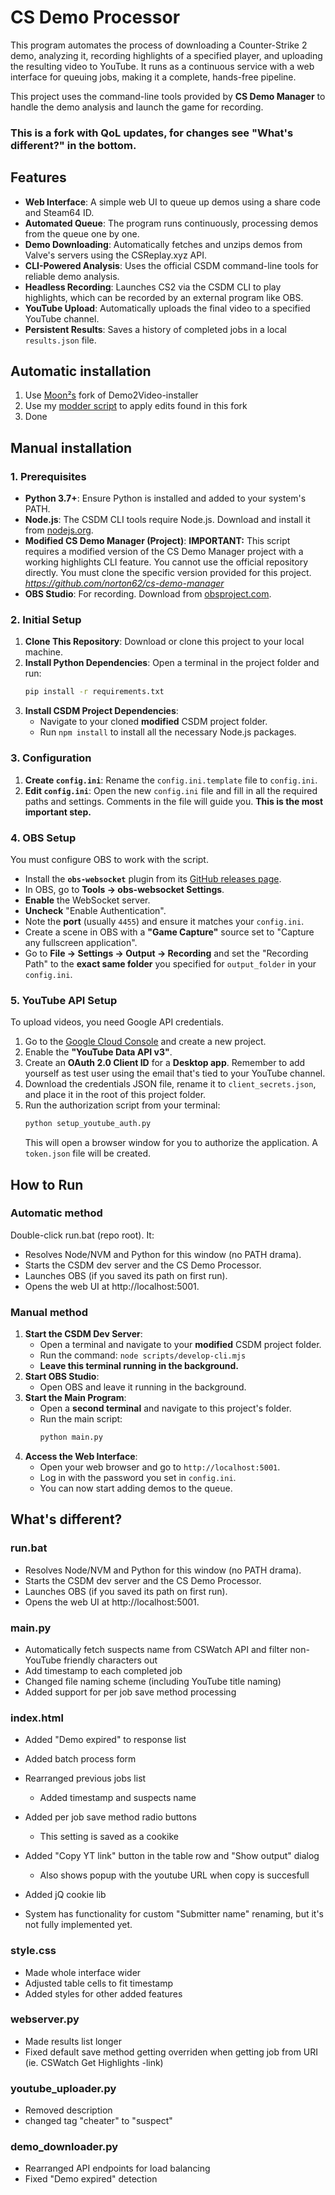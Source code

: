 # CS Demo Processor

This program automates the process of downloading a Counter-Strike 2 demo, analyzing it, recording highlights of a specified player, and uploading the resulting video to YouTube. It runs as a continuous service with a web interface for queuing jobs, making it a complete, hands-free pipeline.

This project uses the command-line tools provided by **CS Demo Manager** to handle the demo analysis and launch the game for recording.

### This is a fork with QoL updates, for changes see "What's different?" in the bottom.

## Features

* **Web Interface**: A simple web UI to queue up demos using a share code and Steam64 ID.
* **Automated Queue**: The program runs continuously, processing demos from the queue one by one.
* **Demo Downloading**: Automatically fetches and unzips demos from Valve's servers using the CSReplay.xyz API.
* **CLI-Powered Analysis**: Uses the official CSDM command-line tools for reliable demo analysis.
* **Headless Recording**: Launches CS2 via the CSDM CLI to play highlights, which can be recorded by an external program like OBS.
* **YouTube Upload**: Automatically uploads the final video to a specified YouTube channel.
* **Persistent Results**: Saves a history of completed jobs in a local `results.json` file.

## Automatic installation
1. Use [Moon²s](https://github.com/m0onmo0n/Demo2Video-Installer) fork of Demo2Video-installer
2. Use my [modder script](https://github.com/OeschMe/Demo2Video-modder) to apply edits found in this fork
3. Done


## Manual installation
### 1. Prerequisites

* **Python 3.7+**: Ensure Python is installed and added to your system's PATH.
* **Node.js**: The CSDM CLI tools require Node.js. Download and install it from [nodejs.org](https://nodejs.org/).
* **Modified CS Demo Manager (Project)**: **IMPORTANT:** This script requires a modified version of the CS Demo Manager project with a working highlights CLI feature. You cannot use the official repository directly. You must clone the specific version provided for this project. *https://github.com/norton62/cs-demo-manager*
* **OBS Studio**: For recording. Download from [obsproject.com](https://obsproject.com/).

### 2. Initial Setup

1.  **Clone This Repository**: Download or clone this project to your local machine.
2.  **Install Python Dependencies**: Open a terminal in the project folder and run:
    ```bash
    pip install -r requirements.txt
    ```
3.  **Install CSDM Project Dependencies**:
    * Navigate to your cloned **modified** CSDM project folder.
    * Run `npm install` to install all the necessary Node.js packages.

### 3. Configuration

1.  **Create `config.ini`**: Rename the `config.ini.template` file to `config.ini`.
2.  **Edit `config.ini`**: Open the new `config.ini` file and fill in all the required paths and settings. Comments in the file will guide you. **This is the most important step.**

### 4. OBS Setup

You must configure OBS to work with the script.

* Install the **`obs-websocket`** plugin from its [GitHub releases page](https://github.com/obsproject/obs-websocket/releases).
* In OBS, go to **Tools -> obs-websocket Settings**.
* **Enable** the WebSocket server.
* **Uncheck** "Enable Authentication".
* Note the **port** (usually `4455`) and ensure it matches your `config.ini`.
* Create a scene in OBS with a **"Game Capture"** source set to "Capture any fullscreen application".
* Go to **File -> Settings -> Output -> Recording** and set the "Recording Path" to the **exact same folder** you specified for `output_folder` in your `config.ini`.

### 5. YouTube API Setup

To upload videos, you need Google API credentials.

1.  Go to the [Google Cloud Console](https://console.cloud.google.com/) and create a new project.
2.  Enable the **"YouTube Data API v3"**.
3.  Create an **OAuth 2.0 Client ID** for a **Desktop app**. Remember to add yourself as test user using the email that's tied to your YouTube channel.
4.  Download the credentials JSON file, rename it to `client_secrets.json`, and place it in the root of this project folder.
5.  Run the authorization script from your terminal:
    ```bash
    python setup_youtube_auth.py
    ```
    This will open a browser window for you to authorize the application. A `token.json` file will be created.

## How to Run
### Automatic method

Double-click run.bat (repo root). It:

* Resolves Node/NVM and Python for this window (no PATH drama).
* Starts the CSDM dev server and the CS Demo Processor.
* Launches OBS (if you saved its path on first run).
* Opens the web UI at http://localhost:5001.


### Manual method
1.  **Start the CSDM Dev Server**:
    * Open a terminal and navigate to your **modified** CSDM project folder.
    * Run the command: `node scripts/develop-cli.mjs`
    * **Leave this terminal running in the background.**
2.  **Start OBS Studio**:
    * Open OBS and leave it running in the background.
3.  **Start the Main Program**:
    * Open a **second terminal** and navigate to this project's folder.
    * Run the main script:
        ```bash
        python main.py
        ```
4.  **Access the Web Interface**:
    * Open your web browser and go to `http://localhost:5001`.
    * Log in with the password you set in `config.ini`.
    * You can now start adding demos to the queue.
  

## What's different?

### run.bat
* Resolves Node/NVM and Python for this window (no PATH drama).
* Starts the CSDM dev server and the CS Demo Processor.
* Launches OBS (if you saved its path on first run).
* Opens the web UI at http://localhost:5001.

### main.py
* Automatically fetch suspects name from CSWatch API and filter non-YouTube friendly characters out
* Add timestamp to each completed job
* Changed file naming scheme (including YouTube title naming)
* Added support for per job save method processing


### index.html
* Added "Demo expired" to response list
* Added batch process form
* Rearranged previous jobs list
  * Added timestamp and suspects name
* Added per job save method radio buttons
  * This setting is saved as a cookike
* Added "Copy YT link" button in the table row and "Show output" dialog
  * Also shows popup with the youtube URL when copy is succesfull


* Added jQ cookie lib
* System has functionality for custom "Submitter name" renaming, but it's not fully implemented yet.


### style.css
* Made whole interface wider
* Adjusted table cells to fit timestamp
* Added styles for other added features

### webserver.py
* Made results list longer
* Fixed default save method getting overriden when getting job from URI (ie. CSWatch Get Highlights -link)

### youtube_uploader.py
* Removed description
* changed tag "cheater" to "suspect"

### demo_downloader.py
* Rearranged API endpoints for load balancing
* Fixed "Demo expired" detection
